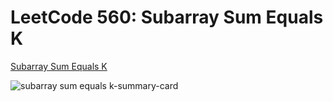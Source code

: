 # LeetCode 560: Subarray Sum Equals K
[Subarray Sum Equals K](https://yuminlee2.medium.com/leetcode-560-subarray-sum-equals-k-9eb688e43534)

![subarray sum equals k-summary-card]()
